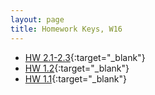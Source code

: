 ```yaml
---
layout: page
title: Homework Keys, W16
---
```


<!--
* [HW 6.2](_noPrint.pdf){:target="_blank"}
* [HW 6.1](_noPrint.pdf){:target="_blank"}
* [HW 5.3](_noPrint.pdf){:target="_blank"}
* [HW 5.1-5.2](_noPrint.pdf){:target="_blank"}
* [HW 4.6](_noPrint.pdf){:target="_blank"}
* [HW 4.4-4.5](_noPrint.pdf){:target="_blank"}
* [HW 4.2-4.3](_noPrint.pdf){:target="_blank"}
* [HW 4.1](_noPrint.pdf){:target="_blank"}
* [HW 3.3](_noPrint.pdf){:target="_blank"}
* [HW 3.2](_noPrint.pdf){:target="_blank"}
* [HW 3.1](_noPrint.pdf){:target="_blank"}
* [HW 2.7](_noPrint.pdf){:target="_blank"}
* [HW 2.5-2.6](_noPrint.pdf){:target="_blank"}
* [HW 2.4](_noPrint.pdf){:target="_blank"}
-->

* [HW 2.1-2.3](HW2_1_3_noPrint.pdf){:target="_blank"}
* [HW 1.2](HW1_2_noPrint.pdf){:target="_blank"}
* [HW 1.1](HW1_1_noPrint.pdf){:target="_blank"}
